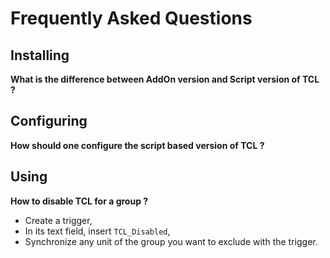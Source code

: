 # Frequently Asked Questions

## Installing

**What is the difference between AddOn version and Script version of TCL ?**

## Configuring

**How should one configure the script based version of TCL ?**

## Using

**How to disable TCL for a group ?**

* Create a trigger,
* In its text field, insert ```TCL_Disabled```,
* Synchronize any unit of the group you want to exclude with the trigger.